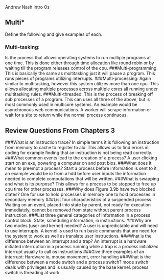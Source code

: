 Andrew Nash
Intro Os

## Multi\*
Define the following and give examples of each.

### Multi-tasking: 
Is the process that allows operating systems to run multiple programs at one time. This is done either through time allocation like round robin or by waiting till the program releases control of the cpu.
###Multi-programming: 
This is basically the same as multitasking just it will pause a program. This runs pieces of programs utilizing interrupts.
###Multi-processing: 
Again similar to multitasking, however this system utilizes more than one cpu. This allows allocating multiple processes across multiple cores all running under multitasking rules.
###Multi-threaded: 
This is the process of breaking off sub processes of a program. This can uses all three of the above, but is most commonly used in multicore systems. An example would be asynchronous web communications. A worker will scrape information or wait for a site to return while the normal process continuous.

## Review Questions From Chapters 3

###What is an instruction trace?
In simple terms it is following an instruction from memory to cache to register to alu. This allows us to find errors in coding for example finding that an instruction is not being read correctly.
###What common events lead to the creation of a process? 
A user clicking start on an exe, powering a computer on and post bios.
###What does it mean to preempt a process? 
Start a process before information is sent to it, an example would be io from a hdd before user inputs the information needed to complete computations that will be written.
###What is swapping and what is its purpose? 
This allows for a process to be stopped to free up cpu time for other processes.
###Why does Figure 3.9b have two blocked states? 
One for use to hold processes in memory one to hold processes in secondary memory
###List four characteristics of a suspended process. 
Waiting on an event, placed into state by parent, not ready for execution immediately, cannot be removed from state without parent process instruction.
###List three general categories of information in a process control block.
State, scheduling information, io instructions.
###Why are two modes (user and kernel) needed?
A user is unpredictable and will need to use interrupts. A kernel is used to run basic commands that are need for the system to work as well as translate user instructions.
###What is the difference between an interrupt and a trap? 
An interrupt is a hardware initiated interruption in a process running while a trap is a process initialized interrupt usually to call os instructions
###Give three examples of an interrupt: 
Hardware io, mouse movement, error handling
###What is the difference between a mode switch and a process switch?
mode switch deals with privileges and is usually caused by the base kernel. process switch is threading at work.